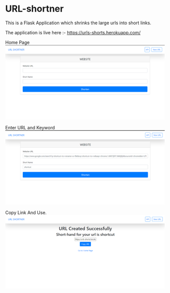 # URL-shortner

This is a Flask Application which shrinks the large urls into short links.

The application is live here :- https://urls-shorts.herokuapp.com/

Home Page
![Alt text](screenshots/1.png?raw=true "Optional Title")


Enter URL and Keyword
![Alt text](screenshots/3.png?raw=true "Optional Title")

Copy Link And Use.
![Alt text](screenshots/2.png?raw=true "Optional Title")
